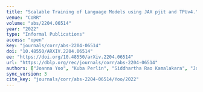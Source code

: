 ```yaml
---
title: "Scalable Training of Language Models using JAX pjit and TPUv4."
venue: "CoRR"
volume: "abs/2204.06514"
year: "2022"
type: "Informal Publications"
access: "open"
key: "journals/corr/abs-2204-06514"
doi: "10.48550/ARXIV.2204.06514"
ee: "https://doi.org/10.48550/arXiv.2204.06514"
url: "https://dblp.org/rec/journals/corr/abs-2204-06514"
authors: ["Joanna Yoo", "Kuba Perlin", "Siddhartha Rao Kamalakara", "Jo\u00e3o G. M. Ara\u00fajo"]
sync_version: 3
cite_key: "journals/corr/abs-2204-06514/Yoo/2022"
---
```

